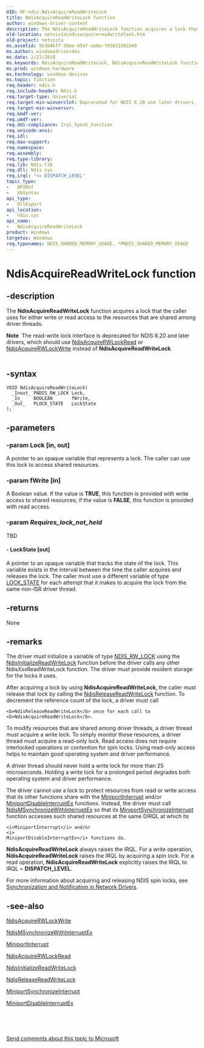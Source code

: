```yaml
---
UID: NF:ndis.NdisAcquireReadWriteLock
title: NdisAcquireReadWriteLock function
author: windows-driver-content
description: The NdisAcquireReadWriteLock function acquires a lock that the caller uses for either write or read access to the resources that are shared among driver threads.Note  The read-write lock interface is deprecated for NDIS 6.20 and later drivers, which should use NdisAcquireRWLockRead or NdisAcquireRWLockWrite instead of NdisAcquireReadWriteLock.
old-location: netvista\ndisacquirereadwritelock.htm
old-project: netvista
ms.assetid: 563b4bff-36ee-4597-ae6e-7d3811592549
ms.author: windowsdriverdev
ms.date: 2/27/2018
ms.keywords: NdisAcquireReadWriteLock, NdisAcquireReadWriteLock function [Network Drivers Starting with Windows Vista], ndis/NdisAcquireReadWriteLock, ndis_read_write_lock_ref_6a27c811-da37-410d-8ca6-d982832b1d09.xml, netvista.ndisacquirereadwritelock
ms.prod: windows-hardware
ms.technology: windows-devices
ms.topic: function
req.header: ndis.h
req.include-header: Ndis.h
req.target-type: Universal
req.target-min-winverclnt: Deprecated for NDIS 6.20 and later drivers, which should use NdisAcquireRWLockRead or NdisAcquireRWLockWrite instead. Supported for NDIS 6.0 and NDIS 5.1 drivers (see    NdisAcquireReadWriteLock (NDIS   5.1)) in Windows Vista. Supported for NDIS 5.1 drivers (see    NdisAcquireReadWriteLock (NDIS   5.1)) in Windows XP.
req.target-min-winversvr: 
req.kmdf-ver: 
req.umdf-ver: 
req.ddi-compliance: Irql_Synch_Function
req.unicode-ansi: 
req.idl: 
req.max-support: 
req.namespace: 
req.assembly: 
req.type-library: 
req.lib: Ndis.lib
req.dll: Ndis.sys
req.irql: "<= DISPATCH_LEVEL"
topic_type:
-	APIRef
-	kbSyntax
api_type:
-	DllExport
api_location:
-	ndis.sys
api_name:
-	NdisAcquireReadWriteLock
product: Windows
targetos: Windows
req.typenames: NDIS_SHARED_MEMORY_USAGE, *PNDIS_SHARED_MEMORY_USAGE
---
```


# NdisAcquireReadWriteLock function


## -description


The 
  <b>NdisAcquireReadWriteLock</b> function acquires a lock that the caller uses for either write or read
  access to the resources that are shared among driver threads.
<div class="alert"><b>Note</b>  The read-write lock interface is deprecated for NDIS 6.20 and later drivers, which should use <a href="..\ndis\nf-ndis-ndisacquirerwlockread.md">NdisAcquireRWLockRead</a> or <a href="..\ndis\nf-ndis-ndisacquirerwlockwrite.md">NdisAcquireRWLockWrite</a> instead of <b>NdisAcquireReadWriteLock</b>.</div><div> </div>

## -syntax


````
VOID NdisAcquireReadWriteLock(
  _Inout_ PNDIS_RW_LOCK Lock,
  _In_    BOOLEAN       fWrite,
  _Out_   PLOCK_STATE   LockState
);
````


## -parameters




### -param Lock [in, out]

A pointer to an opaque variable that represents a lock. The caller can use this lock to access
     shared resources.


### -param fWrite [in]

A Boolean value. If the value is <b>TRUE</b>, this function is provided with write access to shared
     resources; if the value is <b>FALSE</b>, this function is provided with read access.


### -param _Requires_lock_not_held_

TBD




#### - LockState [out]

A pointer to an opaque variable that tracks the state of the lock. This variable exists in the
     interval between the time the caller acquires and releases the lock. The caller must use a different
     variable of type <a href="..\ndis\ns-ndis-_lock_state.md">LOCK_STATE</a> for each attempt that it makes to acquire the lock from the same non-ISR
     driver thread.


## -returns



None




## -remarks



The driver must initialize a variable of type <a href="..\ndis\ns-ndis-_ndis_rw_lock.md">NDIS_RW_LOCK</a> using the 
    <a href="..\ndis\nf-ndis-ndisinitializereadwritelock.md">
    NdisInitializeReadWriteLock</a> function before the driver calls any other 
    Ndis<i>Xxx</i>ReadWriteLock function. The driver must provide resident storage for the locks it uses.

After acquiring a lock by using 
    <b>NdisAcquireReadWriteLock</b>, the caller must release that lock by calling the 
    <a href="..\ndis\nf-ndis-ndisreleasereadwritelock.md">
    NdisReleaseReadWriteLock</a> function. To decrement the reference count of the lock, a driver must call
    
    <b>NdisReleaseReadWriteLock</b> once for each call to 
    <b>NdisAcquireReadWriteLock</b>.

To modify resources that are shared among driver threads, a driver thread must acquire a write lock.
    To simply monitor those resources, a driver thread must acquire a read-only lock. Read access does not
    require interlocked operations or contention for spin locks. Using read-only access helps to maintain
    good operating system and driver performance.

A driver thread should never hold a write lock for more than 25 microseconds. Holding a write lock for
    a prolonged period degrades both operating system and driver performance.

The driver cannot use a lock to protect resources from read or write access that its other functions
    share with the 
    <a href="..\ndis\nc-ndis-miniport_isr.md">MiniportInterrupt</a> and/or 
    <a href="..\ndis\nc-ndis-miniport_disable_interrupt.md">
    MiniportDisableInterruptEx</a> functions. Instead, the driver must call 
    <a href="..\ndis\nf-ndis-ndismsynchronizewithinterruptex.md">
    NdisMSynchronizeWithInterruptEx</a> so that its 
    <a href="..\ndis\nc-ndis-miniport_synchronize_interrupt.md">
    MiniportSynchronizeInterrupt</a> function accesses such shared resources at the same DIRQL at which its
    
    <i>MiniportInterrupt</i> and/or 
    <i>
    MiniportDisableInterruptEx</i> functions do.

<b>NdisAcquireReadWriteLock</b> always raises the IRQL. For a write operation, 
    <b>NdisAcquireReadWriteLock</b> raises the IRQL by acquiring a spin lock. For a read operation, 
    <b>NdisAcquireReadWriteLock</b> explicitly raises the IRQL to IRQL = <b>DISPATCH_LEVEL</b>.

For more information about acquiring and releasing NDIS spin locks, see 
    <a href="https://docs.microsoft.com/en-us/windows-hardware/drivers/network/synchronization-and-notification-in-network-drivers">Synchronization
    and Notification in Network Drivers</a>.




## -see-also

<a href="..\ndis\nf-ndis-ndisacquirerwlockwrite.md">NdisAcquireRWLockWrite</a>



<a href="..\ndis\nf-ndis-ndismsynchronizewithinterruptex.md">
   NdisMSynchronizeWithInterruptEx</a>



<a href="..\ndis\nc-ndis-miniport_isr.md">MiniportInterrupt</a>



<a href="..\ndis\nf-ndis-ndisacquirerwlockread.md">NdisAcquireRWLockRead</a>



<a href="..\ndis\nf-ndis-ndisinitializereadwritelock.md">NdisInitializeReadWriteLock</a>



<a href="..\ndis\nf-ndis-ndisreleasereadwritelock.md">NdisReleaseReadWriteLock</a>



<a href="..\ndis\nc-ndis-miniport_synchronize_interrupt.md">
   MiniportSynchronizeInterrupt</a>



<a href="..\ndis\nc-ndis-miniport_disable_interrupt.md">MiniportDisableInterruptEx</a>



 

 

<a href="mailto:wsddocfb@microsoft.com?subject=Documentation%20feedback [netvista\netvista]:%20NdisAcquireReadWriteLock function%20 RELEASE:%20(2/27/2018)&amp;body=%0A%0APRIVACY STATEMENT%0A%0AWe use your feedback to improve the documentation. We don't use your email address for any other purpose, and we'll remove your email address from our system after the issue that you're reporting is fixed. While we're working to fix this issue, we might send you an email message to ask for more info. Later, we might also send you an email message to let you know that we've addressed your feedback.%0A%0AFor more info about Microsoft's privacy policy, see http://privacy.microsoft.com/en-us/default.aspx." title="Send comments about this topic to Microsoft">Send comments about this topic to Microsoft</a>

